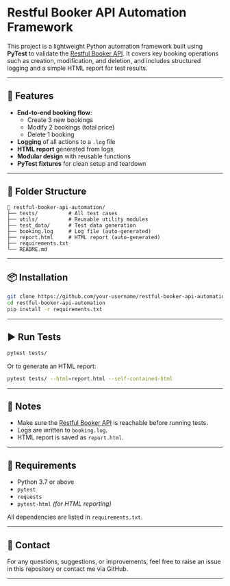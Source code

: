 # Restful Booker API Automation Framework

This project is a lightweight Python automation framework built using **PyTest** to validate the [Restful Booker API](https://restful-booker.herokuapp.com/apidoc). It covers key booking operations such as creation, modification, and deletion, and includes structured logging and a simple HTML report for test results.

---

## 🚀 Features

- **End-to-end booking flow**:
  - Create 3 new bookings
  - Modify 2 bookings (total price)
  - Delete 1 booking
- **Logging** of all actions to a `.log` file
- **HTML report** generated from logs
- **Modular design** with reusable functions
- **PyTest fixtures** for clean setup and teardown

---

## 🧱 Folder Structure

```text
📂 restful-booker-api-automation/
├── tests/          # All test cases
├── utils/          # Reusable utility modules
├── test_data/      # Test data generation
├── booking.log     # Log file (auto-generated)
├── report.html     # HTML report (auto-generated)
├── requirements.txt
└── README.md
```

---

## 📦 Installation

```bash
git clone https://github.com/your-username/restful-booker-api-automation.git
cd restful-booker-api-automation
pip install -r requirements.txt
```

---

## ▶️ Run Tests

```bash
pytest tests/
```

Or to generate an HTML report:

```bash
pytest tests/ --html=report.html --self-contained-html
```

---

## 📄 Notes

- Make sure the [Restful Booker API](https://restful-booker.herokuapp.com/apidoc) is reachable before running tests.
- Logs are written to `booking.log`.
- HTML report is saved as `report.html`.

---

## 📌 Requirements

- Python 3.7 or above
- `pytest`
- `requests`
- `pytest-html` *(for HTML reporting)*

All dependencies are listed in `requirements.txt`.

---

## 📧 Contact

For any questions, suggestions, or improvements, feel free to raise an issue in this repository or contact me via GitHub.

---
